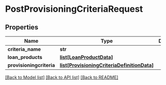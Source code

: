 # PostProvisioningCriteriaRequest

## Properties
Name | Type | Description | Notes
------------ | ------------- | ------------- | -------------
**criteria_name** | **str** |  | [optional] 
**loan_products** | [**list[LoanProductData]**](LoanProductData.md) |  | [optional] 
**provisioningcriteria** | [**list[ProvisioningCriteriaDefinitionData]**](ProvisioningCriteriaDefinitionData.md) |  | [optional] 

[[Back to Model list]](../README.md#documentation-for-models) [[Back to API list]](../README.md#documentation-for-api-endpoints) [[Back to README]](../README.md)

